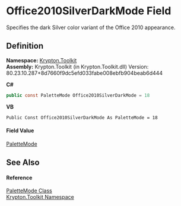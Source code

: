 # Office2010SilverDarkMode Field


Specifies the dark Silver color variant of the Office 2010 appearance.



## Definition
**Namespace:** <a href="79d2eac2-21f4-54ff-7552-b20c33c30600.md">Krypton.Toolkit</a>  
**Assembly:** Krypton.Toolkit (in Krypton.Toolkit.dll) Version: 80.23.10.287+8d7660f9dc5efd033fabe008ebfb904beab6d444

**C#**
``` C#
public const PaletteMode Office2010SilverDarkMode = 18
```
**VB**
``` VB
Public Const Office2010SilverDarkMode As PaletteMode = 18
```



#### Field Value
<a href="5a763116-fcba-0451-7e14-4d1c25fa237f.md">PaletteMode</a>

## See Also


#### Reference
<a href="5a763116-fcba-0451-7e14-4d1c25fa237f.md">PaletteMode Class</a>  
<a href="79d2eac2-21f4-54ff-7552-b20c33c30600.md">Krypton.Toolkit Namespace</a>  
